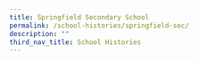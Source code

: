 ```yaml
---
title: Springfield Secondary School
permalink: /school-histories/springfield-sec/
description: ""
third_nav_title: School Histories
---
```



